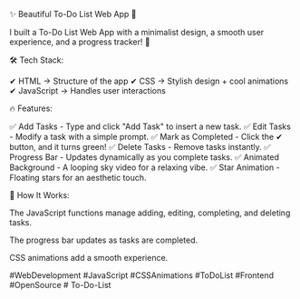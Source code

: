 ✨ Beautiful To-Do List Web App 🚀

I built a To-Do List Web App with a minimalist design, a smooth user experience, and a progress tracker! 🌟

🛠 Tech Stack:

✔ HTML → Structure of the app
✔ CSS → Stylish design + cool animations
✔ JavaScript → Handles user interactions

🔥 Features:

✅ Add Tasks - Type and click "Add Task" to insert a new task.
✅ Edit Tasks - Modify a task with a simple prompt.
✅ Mark as Completed - Click the ✔ button, and it turns green!
✅ Delete Tasks - Remove tasks instantly.
✅ Progress Bar - Updates dynamically as you complete tasks.
✅ Animated Background - A looping sky video for a relaxing vibe.
✅ Star Animation - Floating stars for an aesthetic touch.

🎯 How It Works:

The JavaScript functions manage adding, editing, completing, and deleting tasks.

The progress bar updates as tasks are completed.

CSS animations add a smooth experience.
















#WebDevelopment #JavaScript #CSSAnimations #ToDoList #Frontend #OpenSource # To-Do-List
